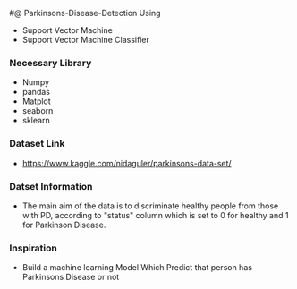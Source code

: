 #@ Parkinsons-Disease-Detection Using

- Support Vector Machine
- Support Vector Machine Classifier

### Necessary Library
- Numpy
- pandas
- Matplot
- seaborn
- sklearn

### Dataset Link 
- https://www.kaggle.com/nidaguler/parkinsons-data-set/

### Datset Information
- The main aim of the data
is to discriminate healthy people from those with PD, according to "status"
column which is set to 0 for healthy and 1 for Parkinson Disease.

### Inspiration
- Build a machine learning Model Which Predict that person has Parkinsons Disease or not
